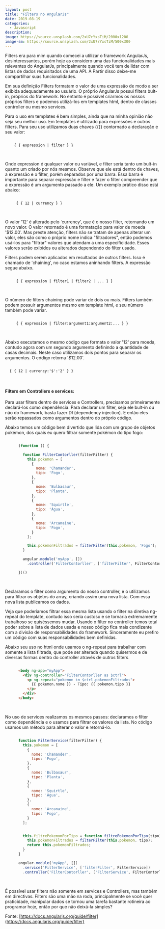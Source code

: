```yaml
---
layout: post
title: "Filters no AngularJs"
date: 2019-08-19
categories:
  - Javascript
description:
image: https://source.unsplash.com/2xU7rYxsTiM/2000x1200
image-sm: https://source.unsplash.com/2xU7rYxsTiM/500x300
---
```


Filters era para mim quando comecei a utilizar o framework AngularJs, desinteressantes, porém hoje as considero uma das funcionalidades mais relevantes do AngularJs, principalmente quando você tem de lidar com listas de dados requisitados de uma API. A Partir disso deixe-me compartilhar suas funcionalidades.

Em sua definição Filters formatam o valor de uma expressão de modo a ser exibida adequadamente ao usuário. O próprio AngularJs possui filters bult-in, próprios do framework. No entanto é possível criarmos os nossos próprios filters e podemos utilizá-los em templates html, dentro de classes controller ou mesmo services.

Para o uso em templates é bem simples, ainda que na minha opinião não seja seu melhor uso. Em templates é utilizado para expressões e outros filters. Para seu uso utilizamos duas chaves {{}} contornado a declaração e seu valor:

  ```

      { { expression | filter } }

  ```
<br>

 Onde expression é qualquer valor ou variável, e filter seria tanto um bult-in quanto um criado por nós mesmos. Observe que ele está dentro de chaves, a expressão e o filter, porém separados por uma barra. Essa barra é importante para separar expressão e filter e fazer o filter compreender que a expressão é um argumento passado a ele. Um exemplo prático disso está abaixo:

 ```

      { { 12 | currency } }

 ```
<br>

O valor '12' é alterado pelo 'currency', que é o nosso filter, retornando um novo valor. O valor retornado é uma formatação para valor de moeda '$12.00'. Mas preste atenção, filters não se tratam de apenas alterar um valor, eles são como o próprio nome indica "filtradores", então podemos usá-los para "filtrar" valores que atendam a uma especificidade. Esses valores serão exibidos ou alterados dependendo do filter usado.

Filters podem serem aplicados em resultados de outros filters. Isso é chamado de 'chaining', no caso estamos aninhando filters. A expressão segue abaixo.

 ```

      { { expression | filter1 | filter2 | ... } }

 ```
<br>

O número de filters chaining pode variar de dois ou mais. Filters também podem possuir argumentos mesmo em template html, e seu número também pode variar.


```

     { { expression | filter:argument1:argument2:... } }

```
<br>

Abaixo executamos o mesmo código que formata o valor '12' para moeda, contudo agora com um segundo argumento definindo a quantidade de casas decimais. Neste caso utilizamos dois pontos para separar os argumentos. O código retorna '$12.00'.

```

  { { 12 | currency:'$':'2' } }

```
<br>

#### Filters em Controllers e services:
Para usar filters dentro de services e Controllers, precisamos primeiramente declará-los como dependência. Para declarar um filter, seja ele bult-in ou não do framework, basta fazer DI (dependency injection). E então eles serão repassados como argumentos dentro do próprio código.

Abaixo temos um código bem divertido que lida com um grupo de objetos pokémon, dos quais eu quero filtrar somente pokémon do tipo fogo:

~~~ javascript

      (function () {

        function FilterContorller(filterFilter) {
          this.pokemon = [
            {
              nome: 'Chamander',
              tipo: 'Fogo',
            },
            {
              nome: 'Bulbasaur',
              tipo: 'Planta',
            },
            {
              nome: 'Squirtle',
              tipo: 'Água',
            },
            {
              nome: 'Arcanaine',
              tipo: 'Fogo',
            }
          ];

          this.pokemonFiltrados = filterFilter(this.pokemon, 'Fogo');
        }

        angular.module('myApp', [])
          .controller('FilterContorller', ['filterFilter', FilterContorller]);

      })()

~~~
<br>

Declaramos o filter como argumento do nosso controller, e o utilizamos para filtrar os objetos do array, criando assim uma nova lista. Com essa nova lista publicamos os dados.

Veja que poderíamos filtrar essa mesma lista usando o filter na diretiva ng-repeat do template, contudo isso seria custoso e se tornaria extremamente trabalhoso se quiséssemos mudar. Usando o filter no controller temos total poder sobre a lista de dados usada e nosso código fica mais condizente com a divisão de responsabilidades do framework. Sinceramente eu prefiro um código com suas responsabilidades bem definidas.

Abaixo seu uso no html onde usamos o ng-repeat para trabalhar com somente a lista filtrada, que pode ser alterada quando quisermos e de diversas formas dentro do controller através de outros filters.

~~~ html

      <body ng-app="myApp">
        <div ng-controller="FilterContorller as $ctrl">
          <p ng-repeat="pokemon in $ctrl.pokemonFiltrados">
            {{ pokemon.nome }} - Tipo: {{ pokemon.tipo }}
          </p>
        </div>
      </body>

~~~
<br>

No uso de services realizamos os mesmos passos: declaramos o filter como dependência e o usamos para filtrar os valores da lista. No código usamos um método para alterar o valor e retorná-lo.

~~~ javascript

      function FilterService(filterFilter) {
        this.pokemon = [
          {
            nome: 'Chamander',
            tipo: 'Fogo',
          },
          {
            nome: 'Bulbasaur',
            tipo: 'Planta',
          },
          {
            nome: 'Squirtle',
            tipo: 'Água',
          },
          {
            nome: 'Arcanaine',
            tipo: 'Fogo',
          }
        ];


        this.filtrePokemonPorTipo = function filtrePokemonPorTipo(tipo) {
          this.pokemonFiltrados = filterFilter(this.pokemon, tipo);
          return this.pokemonFiltrados;
        }
      }

      angular.module('myApp', [])
        .service('FilterService', ['filterFilter', FilterService])
        .controller('FilterContorller', ['FilterService', FilterContorller]);

~~~
<br>

É possível usar filters não somente em services e Controllers, mas também em directivas.
Filters são uma mão na roda, principalmente se você quer praticidade, manipular dados se tornou uma tarefa bastante rotineira ao programar hoje, então por que não deixá-la simples?

Fonte: [https://docs.angularjs.org/guide/filter](https://docs.angularjs.org/guide/filter)
